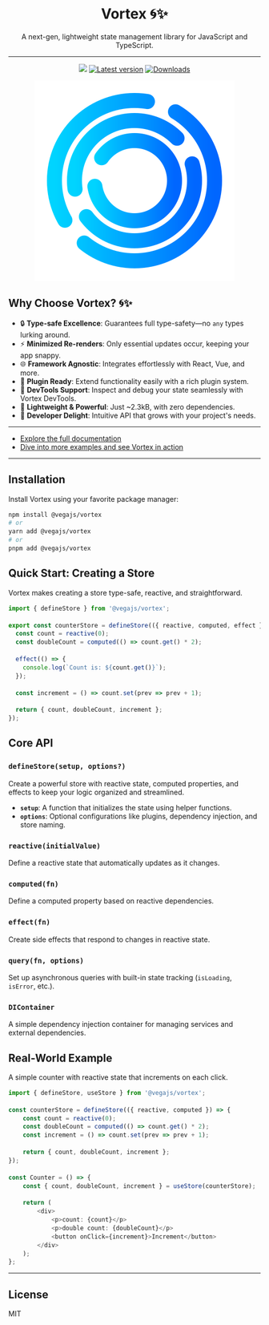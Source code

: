 <h1 align="center">Vortex 🌀✨</h1>

<p align="center">A next-gen, lightweight state management library for JavaScript and TypeScript.</p>

---

<p align="center">
	<a href="https://bundlephobia.com/result?p=@vegajs/vortex"><img src="https://img.shields.io/bundlephobia/minzip/@vegajs/vortex?label=bundle%20size&style=flat&colorB=49ff43" height="20"/></a>
    <a href="https://www.npmjs.com/package/@vegajs/vortex"><img src="https://img.shields.io/npm/v/@vegajs/vortex?style=flat&colorB=ffd547" alt="Latest version" height="20"/></a>
    <a href="https://www.npmjs.com/package/@vegajs/vortex"><img src="https://img.shields.io/npm/dt/@vegajs/vortex.svg" alt="Downloads" height="20"/></a>
</p>

<p align="center">
    <img src="https://raw.githubusercontent.com/vega-js/vortex/main/packages/vortex/docs/static/preview.svg" alt="Vortex Preview"/>
</p>


## Why Choose Vortex? 🌀✨

- 🔒 **Type-safe Excellence**: Guarantees full type-safety—no `any` types lurking around.
- ⚡ **Minimized Re-renders**: Only essential updates occur, keeping your app snappy.
- 🌐 **Framework Agnostic**: Integrates effortlessly with React, Vue, and more.
- 🔌 **Plugin Ready**: Extend functionality easily with a rich plugin system.
- 🔧 **DevTools Support**: Inspect and debug your state seamlessly with Vortex DevTools.
- 🧪 **Lightweight & Powerful**: Just ~2.3kB, with zero dependencies.
- 🤩 **Developer Delight**: Intuitive API that grows with your project's needs.

---

- [Explore the full documentation](https://github.com/vega-js/vortex/blob/main/packages/vortex/docs/main.md)
- [Dive into more examples and see Vortex in action](https://github.com/vega-js/vortex/blob/main/packages/vortex/docs/examples/main.md)

---

## Installation

Install Vortex using your favorite package manager:

```bash
npm install @vegajs/vortex
# or
yarn add @vegajs/vortex
# or
pnpm add @vegajs/vortex
```

## Quick Start: Creating a Store

Vortex makes creating a store type-safe, reactive, and straightforward.

```typescript
import { defineStore } from '@vegajs/vortex';

export const counterStore = defineStore(({ reactive, computed, effect }) => {
  const count = reactive(0);
  const doubleCount = computed(() => count.get() * 2);

  effect(() => {
    console.log(`Count is: ${count.get()}`);
  });

  const increment = () => count.set(prev => prev + 1);

  return { count, doubleCount, increment };
});
```

## Core API

### `defineStore(setup, options?)`

Create a powerful store with reactive state, computed properties, and effects to keep your logic organized and streamlined.

- **`setup`**: A function that initializes the state using helper functions.
- **`options`**: Optional configurations like plugins, dependency injection, and store naming.

### `reactive(initialValue)`

Define a reactive state that automatically updates as it changes.

### `computed(fn)`

Define a computed property based on reactive dependencies.

### `effect(fn)`

Create side effects that respond to changes in reactive state.

### `query(fn, options)`

Set up asynchronous queries with built-in state tracking (`isLoading`, `isError`, etc.).

### `DIContainer`

A simple dependency injection container for managing services and external dependencies.


## Real-World Example

A simple counter with reactive state that increments on each click.

```typescript jsx
import { defineStore, useStore } from '@vegajs/vortex';

const counterStore = defineStore(({ reactive, computed }) => {
    const count = reactive(0);
    const doubleCount = computed(() => count.get() * 2);
    const increment = () => count.set(prev => prev + 1);

    return { count, doubleCount, increment };
});

const Counter = () => {
    const { count, doubleCount, increment } = useStore(counterStore);

    return (
        <div>
            <p>count: {count}</p>
            <p>double count: {doubleCount}</p>
            <button onClick={increment}>Increment</button>
        </div>
    );
};
```
---

## License

MIT
